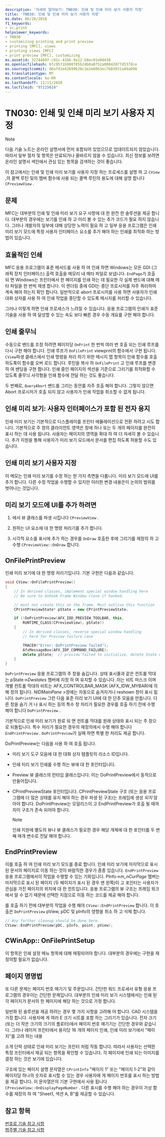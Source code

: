 ```yaml
---
description: '자세히 알아보기: TN030: 인쇄 및 인쇄 미리 보기 사용자 지정'
title: 'TN030: 인쇄 및 인쇄 미리 보기 사용자 지정'
ms.date: 06/28/2018
f1_keywords:
- vc.print
helpviewer_keywords:
- TN030
- customizing printing and print preview
- printing [MFC], views
- printing views [MFC]
- print preview [MFC], customizing
ms.assetid: 32744697-c91c-41b6-9a12-b8ec01e0d438
ms.openlocfilehash: 6fc0571b908f85b24b8a0752a00842077d537dce
ms.sourcegitcommit: d6af41e42699628c3e2e6063ec7b03931a49a098
ms.translationtype: MT
ms.contentlocale: ko-KR
ms.lasthandoff: 12/11/2020
ms.locfileid: "97215614"
---
```

# <a name="tn030-customizing-printing-and-print-preview"></a>TN030: 인쇄 및 인쇄 미리 보기 사용자 지정

> [!NOTE]
> 다음 기술 노트는 온라인 설명서에 먼저 포함되어 있었으므로 업데이트되지 않았습니다. 따라서 일부 절차 및 항목은 만료되거나 올바르지 않을 수 있습니다. 최신 정보를 보려면 온라인 설명서 색인에서 관심 있는 항목을 검색하는 것이 좋습니다.

이 참고에서는 인쇄 및 인쇄 미리 보기를 사용자 지정 하는 프로세스를 설명 하 고 `CView` ,의 콜백 루틴 및의 멤버 함수에 사용 되는 콜백 루틴의 용도에 대해 설명 합니다 `CPreviewView` .

## <a name="the-problem"></a>문제

MFC는 대부분의 인쇄 및 인쇄 미리 보기 요구 사항에 대 한 완전 한 솔루션을 제공 합니다. 대부분의 경우에는 보기를 인쇄 하 고 미리 볼 수 있는 추가 코드가 필요 하지 않습니다. 그러나 개발자의 일부에 대해 상당한 노력이 필요 하 고 일부 응용 프로그램은 인쇄 미리 보기 모드에 특정 사용자 인터페이스 요소를 추가 해야 하는 인쇄를 최적화 하는 방법이 있습니다.

## <a name="efficient-printing"></a>효율적인 인쇄

MFC 응용 프로그램이 표준 메서드를 사용 하 여 인쇄 하면 Windows는 모든 GDI (그래픽 장치 인터페이스) 출력 호출을 메모리 내 메타 파일로 보냅니다. `EndPage`가 호출 되 면 Windows는 프린터에서 한 페이지를 인쇄 하는 데 필요한 각 실제 밴드에 대해 메타 파일을 한 번씩 재생 합니다. 이 렌더링 중에 GDI는 중단 프로시저를 자주 쿼리하여 계속 해야 하는지 확인 합니다. 일반적으로 abort 프로시저를 사용 하면 사용자가 인쇄 대화 상자를 사용 하 여 인쇄 작업을 중단할 수 있도록 메시지를 처리할 수 있습니다.

그러나 이렇게 하면 인쇄 프로세스가 느려질 수 있습니다. 응용 프로그램의 인쇄가 표준 기술을 사용 하 여 달성할 수 있는 속도 보다 빠른 경우 수동 개요를 구현 해야 합니다.

## <a name="print-banding"></a>인쇄 줄무늬

수동으로 밴드를 조정 하려면 페이지당 `OnPrint` 한 번씩 여러 번 호출 되는 인쇄 루프를 다시 구현 해야 합니다. 인쇄 루프가 `OnFilePrint` viewprnt의 함수에서 구현 됩니다. `CView`파생 클래스에서 인쇄 명령을 처리 하기 위한 메시지 맵 항목이 인쇄 함수를 호출 하도록이 함수를 오버 로드 합니다. 루틴을 복사 하 `OnFilePrint` 고 인쇄 루프를 변경 하 여 밴딩을 구현 합니다. 인쇄 중인 페이지의 섹션을 기준으로 그리기를 최적화할 수 있도록 줄무늬 사각형을 인쇄 함수에 전달 하는 것도 좋습니다.

두 번째로, `QueryAbort` 밴드를 그리는 동안를 자주 호출 해야 합니다. 그렇지 않으면 Abort 프로시저가 호출 되지 않고 사용자가 인쇄 작업을 취소할 수 없게 됩니다.

## <a name="print-preview-electronic-paper-with-user-interface"></a>인쇄 미리 보기: 사용자 인터페이스가 포함 된 전자 용지

인쇄 미리 보기는 기본적으로 디스플레이를 프린터 에뮬레이션으로 전환 하려고 시도 합니다. 기본적으로 주 창의 클라이언트 영역은 창에 하나 또는 두 개의 페이지를 완전히 표시 하는 데 사용 됩니다. 사용자는 페이지의 영역을 확대 하 여 더 자세히 볼 수 있습니다. 추가 지원을 통해 사용자가 미리 보기 모드에서 문서를 편집 하도록 허용할 수도 있습니다.

## <a name="customizing-print-preview"></a>인쇄 미리 보기 사용자 지정

이 메모는 인쇄 미리 보기를 수정 하는 한 가지 측면을 다룹니다. 미리 보기 모드에 UI를 추가 합니다. 다른 수정 작업을 수행할 수 있지만 이러한 변경 내용은이 논의의 범위를 벗어나는 것입니다.

## <a name="to-add-ui-to-the-preview-mode"></a>미리 보기 모드에 UI를 추가 하려면

1. 에서 뷰 클래스를 파생 시킵니다 `CPreviewView` .

2. 원하는 UI 요소에 대 한 명령 처리기를 추가 합니다.

3. 시각적 요소를 표시에 추가 하는 경우를 `OnDraw` 호출한 후에 그리기를 재정의 하 고 수행 `CPreviewView::OnDraw` 합니다.

## <a name="onfileprintpreview"></a>OnFilePrintPreview

인쇄 미리 보기에 대 한 명령 처리기입니다. 기본 구현은 다음과 같습니다.

```cpp
void CView::OnFilePrintPreview()
{
    // In derived classes, implement special window handling here
    // Be sure to Unhook Frame Window close if hooked.

    // must not create this on the frame. Must outlive this function
    CPrintPreviewState* pState = new CPrintPreviewState;

    if (!DoPrintPreview(AFX_IDD_PREVIEW_TOOLBAR, this,
        RUNTIME_CLASS(CPreviewView), pState))
    {
        // In derived classes, reverse special window handling
        // here for Preview failure case

        TRACE0("Error: DoPrintPreview failed");
        AfxMessageBox(AFX_IDP_COMMAND_FAILURE);
        delete pState;  // preview failed to initialize, delete State now
    }
}
```

`DoPrintPreview` 응용 프로그램의 주 창을 숨깁니다. 상태 표시줄과 같은 컨트롤 막대는 pState->*Dwstates* 멤버에 지정 하 여 유지할 수 있습니다 .이는 비트 마스크 이며 개별 컨트롤 막대의 비트는 AFX_CONTROLBAR_MASK (AFX_IDW_MYBAR)에 의해 정의 됩니다. *NIDMainPane* >창에는 자동으로 숨겨지거나 reshown 창이 표시 됩니다. `DoPrintPreview` 그런 다음 표준 미리 보기 UI에 대 한 단추 모음을 만듭니다. 다른 창을 숨기 거 나 표시 하는 등의 특수 창 처리가 필요한 경우를 호출 하기 전에 수행 해야 합니다 `DoPrintPreview` .

기본적으로 인쇄 미리 보기가 완료 되 면 컨트롤 막대를 원래 상태와 표시 되는 주 창으로 되돌립니다. 특수 처리가 필요한 경우의 재정의에서 수행 해야 합니다 `EndPrintPreview` . `DoPrintPreview`가 실패 하면 특별 한 처리도 제공 합니다.

DoPrintPreview는 다음을 사용 하 여 호출 됩니다.

- 미리 보기 도구 모음에 대 한 대화 상자 템플릿의 리소스 ID입니다.

- 인쇄 미리 보기 인쇄를 수행 하는 뷰에 대 한 포인터입니다.

- Preview 뷰 클래스의 런타임 클래스입니다. 이는 DoPrintPreview에서 동적으로 만들어집니다.

- CPrintPreviewState 포인터입니다. CPrintPreviewState 구조 (또는 응용 프로그램에 더 많은 상태를 유지 해야 하는 경우 파생 된 구조)는 프레임에 생성 *되지* 않아야 합니다. DoPrintPreview는 모덜리스이 고 EndPrintPreview가 호출 될 때까지이 구조가 존속 되어야 합니다.

  > [!NOTE]
  > 인쇄 지원에 별도의 뷰나 뷰 클래스가 필요한 경우 해당 개체에 대 한 포인터를 두 번째 매개 변수로 전달 해야 합니다.

## <a name="endprintpreview"></a>EndPrintPreview

이를 호출 하 여 인쇄 미리 보기 모드를 종료 합니다. 인쇄 미리 보기에 마지막으로 표시 된 문서의 페이지로 이동 하는 것이 바람직한 경우가 종종 있습니다. `EndPrintPreview` 응용 프로그램에서이 작업을 수행할 수 있는 기회입니다. PInfo->*m_nCurPage* 멤버는 마지막으로 표시 된 페이지 (두 페이지가 표시 된 경우 맨 왼쪽)이 고 포인터는 사용자가 관심을 가진 페이지의 위치에 대 한 힌트입니다. 응용 프로그램의 뷰 구조는 프레임 워크에서 알 수 없기 때문에 선택한 지점으로 이동 하는 코드를 제공 해야 합니다.

를 호출 하기 전에 대부분의 작업을 수행 해야 `CView::EndPrintPreview` 합니다. 이 호출은 `DoPrintPreview` pView, pDC 및 pInfo의 영향을 취소 하 고 삭제 합니다.

```cpp
// Any further cleanup should be done here.
CView::EndPrintPreview(pDC, pInfo, point, pView);
```

## <a name="cwinapponfileprintsetup"></a>CWinApp:: OnFilePrintSetup

이 항목은 인쇄 설정 메뉴 항목에 대해 매핑되어야 합니다. 대부분의 경우에는 구현을 재정의할 필요가 없습니다.

## <a name="page-nomenclature"></a>페이지 명명법

또 다른 문제는 페이지 번호 매기기 및 주문입니다. 간단한 워드 프로세서 유형 응용 프로그램의 경우이는 간단한 문제입니다. 대부분의 인쇄 미리 보기 시스템에서는 인쇄 된 각 페이지가 문서의 한 페이지에 해당 하는 것으로 가정 합니다.

일반화 된 솔루션을 제공 하려는 경우 몇 가지 사항을 고려해 야 합니다. CAD 시스템을 가정 합니다. 사용자에 게 여러 E 크기 시트를 포함 하는 그리기가 있습니다. 전자 크기 (또는 더 작은 크기의 크기의 플로터)에서 페이지 번호 매기기는 간단한 경우와 같습니다. 그러나 레이저 프린터에서 용지당 16 개의 페이지 인쇄, 인쇄 미리 보기에서 "페이지"를 고려 하는 내용

소개 단락 상태로 인쇄 미리 보기는 프린터 처럼 작동 합니다. 따라서 사용자는 선택한 특정 프린터에서 제공 되는 항목을 확인할 수 있습니다. 각 페이지에 인쇄 되는 이미지를 결정 하는 것은 보기에 있습니다.

구조에 있는 페이지 설명 문자열은 `CPrintInfo` "페이지 1" 또는 "페이지 1-2"와 같이 페이지당 하나의 숫자로 표시할 수 있는 경우 사용자에 게 페이지 번호를 표시 하는 방법을 제공 합니다. 이 문자열은의 기본 구현에서 사용 됩니다 `CPreviewView::OnDisplayPageNumber` . 다른 표시를 수행 해야 하는 경우이 가상 함수를 재정의 하 여 "Sheet1, 섹션 A, B"를 제공할 수 있습니다.

## <a name="see-also"></a>참고 항목

[번호로 기술 참고 사항](../mfc/technical-notes-by-number.md)<br/>
[범주별 기술 참고 사항](../mfc/technical-notes-by-category.md)
